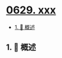 # [0629. xxx](https://github.com/Tdahuyou/TNotes.leetcode/tree/main/notes/0629.%20xxx)

<!-- region:toc -->

- [1. 📝 概述](#1--概述)

<!-- endregion:toc -->

## 1. 📝 概述
